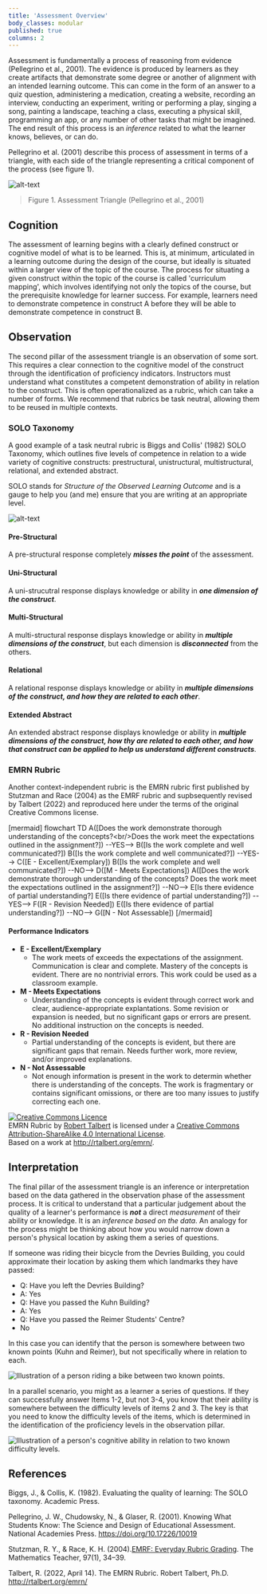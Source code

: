 ```yaml
---
title: 'Assessment Overview'
body_classes: modular
published: true
columns: 2
---
```


Assessment is fundamentally a process of reasoning from evidence (Pellegrino et al., 2001). The evidence is produced by learners as they create artifacts that demonstrate some degree or another of alignment with an intended learning outcome. This can come in the form of an answer to a quiz question, administering a medication, creating a website, recording an interview, conducting an experiment, writing or performing a play, singing a song, painting a landscape, teaching a class, executing a physical skill, programming an app, or any number of other tasks that might be imagined. The end result of this process is an *inference* related to what the learner knows, believes, or can do.

Pellegrino et al. (2001) describe this process of assessment in terms of a triangle, with each side of the triangle representing a critical component of the process (see figure 1).

![alt-text](assessment-triangle.png "Figure 1. Assessment Triangle")
> Figure 1. Assessment Triangle (Pellegrino et al., 2001)

## Cognition
The assessment of learning begins with a clearly defined construct or cognitive model of what is to be learned. This is, at minimum, articulated in a learning outcome during the design of the course, but ideally is situated within a larger view of the topic of the course. The process for situating a given construct within the topic of the course is called 'curriculum mapping', which involves identifying not only the topics of the course, but the prerequisite knowledge for learner success. For example, learners need to demonstrate competence in construct A before they will be able to demonstrate competence in construct B. 

## Observation

The second pillar of the assessment triangle is an observation of some sort. This requires a clear connection to the cognitive model of the construct through the identification of proficiency indicators. Instructors must understand what constitutes a competent demonstration of ability in relation to the construct. This is often operationalized as a rubric, which can take a number of forms. We recommend that rubrics be task neutral, allowing them to be reused in multiple contexts. 

### SOLO Taxonomy

A good example of a task neutral rubric is Biggs and Collis' (1982) SOLO Taxonomy, which outlines five levels of competence in relation to a wide variety of cognitive constructs: prestructural, unistructural, multistructural, relational, and extended abstract. 

SOLO stands for *Structure of the Observed Learning Outcome* and is a gauge to help you (and me) ensure that you are writing at an appropriate level.

![alt-text](SOLO-taxonomy.png "Figure 2. SOLO Taxonomy adapted from Biggs & Collis, 1982")

#### Pre-Structural  
A pre-structural response completely ***misses the point*** of the assessment.

#### Uni-Structural  
A uni-strucutral response displays knowledge or ability in ***one dimension of the construct***.

#### Multi-Structural  
A multi-structural response displays knowledge or ability in ***multiple dimensions of the construct***, but each dimension is ***disconnected*** from the others.

#### Relational  
A relational response displays knowledge or ability in ***multiple dimensions of the construct, and how they are related to each other***.

#### Extended Abstract  
An extended abstract response displays knowledge or ability in ***multiple dimensions of the construct, how thy are related to each other, and how that construct can be applied to help us understand different constructs***.

### EMRN Rubric

Another context-independent rubric is the EMRN rubric  first published by Stutzman and Race (2004) as the EMRF rubric and supbsequently revised by Talbert (2022) and reproduced here under the terms of the original Creative Commons license.


[mermaid]
flowchart TD
    A([Does the work demonstrate thorough understanding of the concepts?&lt;br/&gt;Does the work meet the expectations outlined in the assignment?]) --YES--> B([Is the work complete and well communicated?])
        B([Is the work complete and well communicated?]) --YES--> C([E - Excellent/Exemplary])
        B([Is the work complete and well communicated?]) --NO--> D([M - Meets Expectations])
    A([Does the work demonstrate thorough understanding of the concepts? Does the work meet the expectations outlined in the assignment?]) --NO--> E[Is there evidence of partial understanding?]
        E([Is there evidence of partial understanding?]) --YES--> F([R - Revision Needed])
        E([Is there evidence of partial understanding?]) --NO--> G([N - Not Assessable])
[/mermaid]

#### Performance Indicators

- **E - Excellent/Exemplary**
  - The work meets of exceeds the expectations of the assignment. Communication is clear and complete. Mastery of the concepts is evident. There are no nontrivial errors. This work could be used as a classroom example.
- **M - Meets Expectations**
  - Understanding of the concepts is evident through correct work and clear, audience-appropriate explantations. Some revision or expansion is needed, but no significant gaps or errors are present. No additional instruction on the concepts is needed.
- **R - Revision Needed**
  - Partial understanding of the concepts is evident, but there are significant gaps that remain. Needs further work, more review, and/or improved explanations.
- **N - Not Assessable**
  - Not enough information is present in the work to determin whether there is understanding of the concepts. The work is fragmentary or contains significant omissions, or there are too many issues to justify correcting each one.

<a rel="license" href="http://creativecommons.org/licenses/by-sa/4.0/"><img alt="Creative Commons Licence" style="border-width:0" src="https://i.creativecommons.org/l/by-sa/4.0/80x15.png" /></a><br /><span xmlns:dct="http://purl.org/dc/terms/" property="dct:title">EMRN Rubric</span> by <a xmlns:cc="http://creativecommons.org/ns#" href="http://rtalbert.org/" property="cc:attributionName" rel="cc:attributionURL">Robert Talbert</a> is licensed under a <a rel="license" href="http://creativecommons.org/licenses/by-sa/4.0/">Creative Commons Attribution-ShareAlike 4.0 International License</a>.<br />Based on a work at <a xmlns:dct="http://purl.org/dc/terms/" href="http://rtalbert.org/emrn/" rel="dct:source">http://rtalbert.org/emrn/</a>.

## Interpretation

The final pillar of the assessment triangle is an inference or interpretation based on the data gathered in the observation phase of the assessment process. It is critical to understand that a particular judgement about the quality of a learner's performance is ***not*** a direct *measurement* of their ability or knowledge. It is an *inference based on the data*. An analogy for the process might be thinking about how you would narrow down a person's physical location by asking them a series of questions.

If someone was riding their bicycle from the Devries Building, you could approximate their location by asking them which landmarks they have passed:

- Q: Have you left the Devries Building?
- A: Yes
- Q: Have you passed the Kuhn Building?
- A: Yes
- Q: Have you passed the Reimer Students' Centre?
- No

In this case you can identify that the person is somewhere between two known points (Kuhn and Reimer), but not specifically where in relation to each.

![Illustration of a person riding a bike between two known points.](measurement.png "Illustration of a person riding a bike between two known points.")

In a parallel scenario, you might as a learner a series of questions. If they can successfully answer Items 1-2, but not 3-4, you know that their ability is somewhere between the difficulty levels of items 2 and 3. The  key is that you need to know the difficulty levels of the items, which is determined in the identification of the proficiency levels in the observation pillar.

![Illustration of a person's cognitive ability in relation to two known difficulty levels.](measurement2.png "Illustration of a person's cognitive ability in relation to two known difficulty levels.")

## References

Biggs, J., & Collis, K. (1982). Evaluating the quality of learning: The SOLO taxonomy. Academic Press.

Pellegrino, J. W., Chudowsky, N., & Glaser, R. (2001). Knowing What Students Know: The Science and Design of Educational Assessment. National Academies Press. https://doi.org/10.17226/10019


Stutzman, R. Y., & Race, K. H. (2004).[EMRF: Everyday Rubric Grading](http://www.jstor.org/stable/20871497). The Mathematics Teacher, 97(1), 34–39.  

Talbert, R. (2022, April 14). The EMRN Rubric. Robert Talbert, Ph.D. http://rtalbert.org/emrn/
